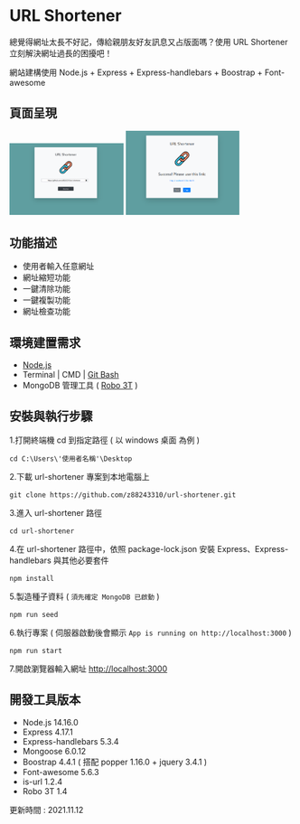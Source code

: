 # URL Shortener

總覺得網址太長不好記，傳給親朋友好友訊息又占版面嗎？使用 URL Shortener 立刻解決網址過長的困擾吧！

網站建構使用 Node.js + Express + Express-handlebars + Boostrap + Font-awesome

## 頁面呈現

<p float="left"><img src="https://raw.githubusercontent.com/z88243310/url-shortener/main/public/images/homePage.png" width="40%">
<img src="https://raw.githubusercontent.com/z88243310/url-shortener/main/public/images/showPage.png" width="40%"></p>

## 功能描述

- 使用者輸入任意網址
- 網址縮短功能
- 一鍵清除功能
- 一鍵複製功能
- 網址檢查功能

## 環境建置需求

- [Node.js](https://nodejs.org/en/)
- Terminal | CMD | [Git Bash](https://gitforwindows.org/)
- MongoDB 管理工具 ( [Robo 3T](https://robomongo.org/) )

## 安裝與執行步驟

1.打開終端機 cd 到指定路徑 ( 以 windows 桌面 為例 )

```text
cd C:\Users\'使用者名稱'\Desktop
```

2.下載 url-shortener 專案到本地電腦上

```text
git clone https://github.com/z88243310/url-shortener.git
```

3.進入 url-shortener 路徑

```text
cd url-shortener
```

4.在 url-shortener 路徑中，依照 package-lock.json 安裝 Express、Express-handlebars 與其他必要套件

```text
npm install
```

5.製造種子資料 ( `須先確定 MongoDB 已啟動` )

```text
npm run seed
```

6.執行專案 ( 伺服器啟動後會顯示 `App is running on http://localhost:3000` )

```text
npm run start
```

7.開啟瀏覽器輸入網址 <http://localhost:3000>

## 開發工具版本

- Node.js 14.16.0
- Express 4.17.1
- Express-handlebars 5.3.4
- Mongoose 6.0.12
- Boostrap 4.4.1 ( 搭配 popper 1.16.0 + jquery 3.4.1 )
- Font-awesome 5.6.3
- is-url 1.2.4
- Robo 3T 1.4

更新時間 : 2021.11.12
